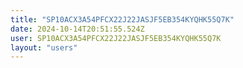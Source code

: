 ```yaml
---
title: "SP10ACX3A54PFCX22J22JASJF5EB354KYQHK55Q7K"
date: 2024-10-14T20:51:55.524Z
user: SP10ACX3A54PFCX22J22JASJF5EB354KYQHK55Q7K
layout: "users"
---
```

    